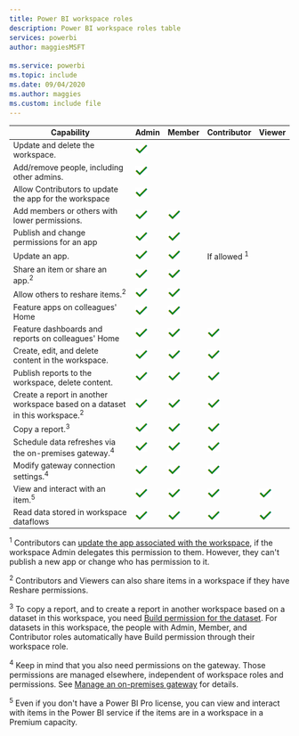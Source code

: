 ```yaml
---
title: Power BI workspace roles
description: Power BI workspace roles table
services: powerbi
author: maggiesMSFT

ms.service: powerbi
ms.topic: include
ms.date: 09/04/2020
ms.author: maggies
ms.custom: include file
---
```


|Capability   | Admin  | Member  | Contributor  | Viewer |
|---|---|---|---|---|
| Update and delete the workspace.  | ![Yes checkmark](media/power-bi-workspace-roles-table/green-checkmark.png) |   |   |   | 
| Add/remove people, including other admins.  |  ![Yes checkmark](media/power-bi-workspace-roles-table/green-checkmark.png) |   |   |   |
| Allow Contributors to update the app for the workspace  |  ![Yes checkmark](media/power-bi-workspace-roles-table/green-checkmark.png) |   |   |   |
| Add members or others with lower permissions.  |  ![Yes checkmark](media/power-bi-workspace-roles-table/green-checkmark.png) | ![Yes checkmark](media/power-bi-workspace-roles-table/green-checkmark.png)  |   |   |
| Publish and change permissions for an app |  ![Yes checkmark](media/power-bi-workspace-roles-table/green-checkmark.png) | ![Yes checkmark](media/power-bi-workspace-roles-table/green-checkmark.png)  |   |   |
| Update an app. |  ![Yes checkmark](media/power-bi-workspace-roles-table/green-checkmark.png) | ![Yes checkmark](media/power-bi-workspace-roles-table/green-checkmark.png)  |  If allowed <sup>1</sup>  |   |
| Share an item or share an app.<sup>2</sup> |  ![Yes checkmark](media/power-bi-workspace-roles-table/green-checkmark.png) | ![Yes checkmark](media/power-bi-workspace-roles-table/green-checkmark.png)  |   |   |
| Allow others to reshare items.<sup>2</sup> |  ![Yes checkmark](media/power-bi-workspace-roles-table/green-checkmark.png) | ![Yes checkmark](media/power-bi-workspace-roles-table/green-checkmark.png)  |   |   |
| Feature apps on colleagues' Home |  ![Yes checkmark](media/power-bi-workspace-roles-table/green-checkmark.png) | ![Yes checkmark](media/power-bi-workspace-roles-table/green-checkmark.png)  |   |   |
| Feature dashboards and reports on colleagues' Home |  ![Yes checkmark](media/power-bi-workspace-roles-table/green-checkmark.png) | ![Yes checkmark](media/power-bi-workspace-roles-table/green-checkmark.png)  | ![Yes checkmark](media/power-bi-workspace-roles-table/green-checkmark.png) |   |
| Create, edit, and delete content in the workspace.  |  ![Yes checkmark](media/power-bi-workspace-roles-table/green-checkmark.png) | ![Yes checkmark](media/power-bi-workspace-roles-table/green-checkmark.png)  | ![Yes checkmark](media/power-bi-workspace-roles-table/green-checkmark.png)  |   |
| Publish reports to the workspace, delete content.  |  ![Yes checkmark](media/power-bi-workspace-roles-table/green-checkmark.png) | ![Yes checkmark](media/power-bi-workspace-roles-table/green-checkmark.png)  | ![Yes checkmark](media/power-bi-workspace-roles-table/green-checkmark.png)  |   |
| Create a report in another workspace based on a dataset in this workspace.<sup>2</sup> |  ![Yes checkmark](media/power-bi-workspace-roles-table/green-checkmark.png) | ![Yes checkmark](media/power-bi-workspace-roles-table/green-checkmark.png)  | ![Yes checkmark](media/power-bi-workspace-roles-table/green-checkmark.png)  |   |
| Copy a report.<sup>3</sup> | ![Yes checkmark](media/power-bi-workspace-roles-table/green-checkmark.png) | ![Yes checkmark](media/power-bi-workspace-roles-table/green-checkmark.png) | ![Yes checkmark](media/power-bi-workspace-roles-table/green-checkmark.png) |  |
| Schedule data refreshes via the on-premises gateway.<sup>4</sup> | ![Yes checkmark](media/power-bi-workspace-roles-table/green-checkmark.png) | ![Yes checkmark](media/power-bi-workspace-roles-table/green-checkmark.png) | ![Yes checkmark](media/power-bi-workspace-roles-table/green-checkmark.png) |  |
| Modify gateway connection settings.<sup>4</sup> | ![Yes checkmark](media/power-bi-workspace-roles-table/green-checkmark.png) | ![Yes checkmark](media/power-bi-workspace-roles-table/green-checkmark.png) | ![Yes checkmark](media/power-bi-workspace-roles-table/green-checkmark.png) |  |
| View and interact with an item.<sup>5</sup> |  ![Yes checkmark](media/power-bi-workspace-roles-table/green-checkmark.png) | ![Yes checkmark](media/power-bi-workspace-roles-table/green-checkmark.png)  | ![Yes checkmark](media/power-bi-workspace-roles-table/green-checkmark.png)  | ![Yes checkmark](media/power-bi-workspace-roles-table/green-checkmark.png)  |
| Read data stored in workspace dataflows | ![Yes checkmark](media/power-bi-workspace-roles-table/green-checkmark.png) | ![Yes checkmark](media/power-bi-workspace-roles-table/green-checkmark.png) | ![Yes checkmark](media/power-bi-workspace-roles-table/green-checkmark.png) | ![Yes checkmark](media/power-bi-workspace-roles-table/green-checkmark.png) |

<sup>1</sup> Contributors can [update the app associated with the workspace](../collaborate-share/service-create-the-new-workspaces.md#allow-contributors-to-update-the-app), if the workspace Admin delegates this permission to them. However, they can't publish a new app or change who has permission to it.

<sup>2</sup> Contributors and Viewers can also share items in a workspace if they have Reshare permissions.

<sup>3</sup> To copy a report, and to create a report in another workspace based on a dataset in this workspace, you need [Build permission for the dataset](../connect-data/service-datasets-build-permissions.md). For datasets in this workspace, the people with Admin, Member, and Contributor roles automatically have Build permission through their workspace role.

<sup>4</sup> Keep in mind that you also need permissions on the gateway. Those permissions are managed elsewhere, independent of workspace roles and permissions. See [Manage an on-premises gateway](https://docs.microsoft.com/data-integration/gateway/service-gateway-manage) for details.

<sup>5</sup> Even if you don't have a Power BI Pro license, you can view and interact with items in the Power BI service if the items are in a workspace in a Premium capacity.
